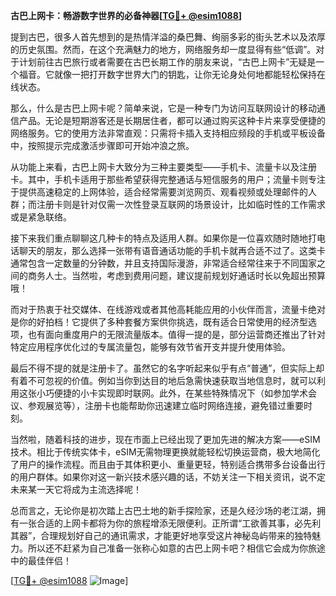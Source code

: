 **古巴上网卡：畅游数字世界的必备神器[[TG💪+ @esim1088](https://t.me/s/esim1088)]**

提到古巴，很多人首先想到的是热情洋溢的桑巴舞、绚丽多彩的街头艺术以及浓厚的历史氛围。然而，在这个充满魅力的地方，网络服务却一度显得有些“低调”。对于计划前往古巴旅行或者需要在古巴长期工作的朋友来说，“古巴上网卡”无疑是一个福音。它就像一把打开数字世界大门的钥匙，让你无论身处何地都能轻松保持在线状态。

那么，什么是古巴上网卡呢？简单来说，它是一种专门为访问互联网设计的移动通信产品。无论是短期游客还是长期居住者，都可以通过购买这种卡片来享受便捷的网络服务。它的使用方法非常直观：只需将卡插入支持相应频段的手机或平板设备中，按照提示完成激活步骤即可开始冲浪之旅。

从功能上来看，古巴上网卡大致分为三种主要类型——手机卡、流量卡以及注册卡。其中，手机卡适用于那些希望获得完整通话与短信服务的用户；流量卡则专注于提供高速稳定的上网体验，适合经常需要浏览网页、观看视频或处理邮件的人群；而注册卡则是针对仅需一次性登录互联网的场景设计，比如临时性的工作需求或是紧急联络。

接下来我们重点聊聊这几种卡的特点及适用人群。如果你是一位喜欢随时随地打电话聊天的朋友，那么选择一张带有语音通话功能的手机卡就再合适不过了。这类卡通常包含一定数量的分钟数，并且支持国际漫游，非常适合经常往来于不同国家之间的商务人士。当然啦，考虑到费用问题，建议提前规划好通话时长以免超出预算哦！

而对于热衷于社交媒体、在线游戏或者其他高耗能应用的小伙伴而言，流量卡绝对是你的好拍档！它提供了多种套餐方案供你挑选，既有适合日常使用的经济型选项，也有面向重度用户的无限流量版本。值得一提的是，部分运营商还推出了针对特定应用程序优化过的专属流量包，能够有效节省开支并提升使用体验。

最后不得不提的就是注册卡了。虽然它的名字听起来似乎有点“普通”，但实际上却有着不可忽视的价值。例如当你到达目的地后急需快速获取当地信息时，就可以利用这张小巧便捷的小卡实现即时联网。此外，在某些特殊情况下（如参加学术会议、参观展览等），注册卡也能帮助你迅速建立临时网络连接，避免错过重要时刻。

当然啦，随着科技的进步，现在市面上已经出现了更加先进的解决方案——eSIM技术。相比于传统实体卡，eSIM无需物理更换就能轻松切换运营商，极大地简化了用户的操作流程。而且由于其体积更小、重量更轻，特别适合携带多台设备出行的用户群体。如果你对这一新兴技术感兴趣的话，不妨关注一下相关资讯，说不定未来某一天它将成为主流选择呢！

总而言之，无论你是初次踏上古巴土地的新手探险家，还是久经沙场的老江湖，拥有一张合适的上网卡都将为你的旅程增添无限便利。正所谓“工欲善其事，必先利其器”，合理规划好自己的通讯需求，才能更好地享受这片神秘岛屿带来的独特魅力。所以还不赶紧为自己准备一张称心如意的古巴上网卡吧？相信它会成为你旅途中的最佳伴侣！

[[TG💪+ @esim1088](https://t.me/s/esim1088) ![Image](https://i.postimg.cc/4NQfJmqS/Snipaste-2025-05-13-00-14-12.png)]